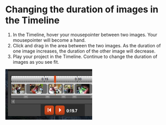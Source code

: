 # Changing the duration of images in the Timeline

1. In the Timeline, hover your mousepointer between two images. Your mousepointer will become a hand.
2. Click and drag in the area between the two images. As the duration of one image increases, the duration of the other image will decrease.
3. Play your project in the Timeline. Continue to change the duration of images as you see fit. 

![The duration of images can be changed in the Timeline panel.](/assets/soundslides-changing-duration-in-timeline.png)
